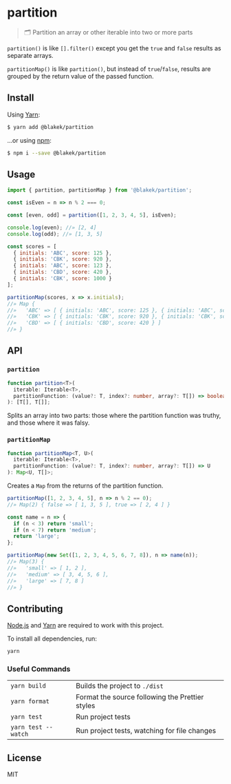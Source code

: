 # partition

> 🗂 Partition an array or other iterable into two or more parts

`partition()` is like `[].filter()` except you get the `true` and `false`
results as separate arrays.

`partitionMap()` is like `partition()`, but instead of `true`/`false`, results
are grouped by the return value of the passed function.

## Install

Using [Yarn]:

```bash
$ yarn add @blakek/partition
```

…or using [npm]:

```bash
$ npm i --save @blakek/partition
```

## Usage

```js
import { partition, partitionMap } from '@blakek/partition';

const isEven = n => n % 2 === 0;

const [even, odd] = partition([1, 2, 3, 4, 5], isEven);

console.log(even); //» [2, 4]
console.log(odd); //» [1, 3, 5]

const scores = [
  { initials: 'ABC', score: 125 },
  { initials: 'CBK', score: 920 },
  { initials: 'ABC', score: 123 },
  { initials: 'CBD', score: 420 },
  { initials: 'CBK', score: 1000 }
];

partitionMap(scores, x => x.initials);
//» Map {
//»   'ABC' => [ { initials: 'ABC', score: 125 }, { initials: 'ABC', score: 123 } ],
//»   'CBK' => [ { initials: 'CBK', score: 920 }, { initials: 'CBK', score: 1000 } ],
//»   'CBD' => [ { initials: 'CBD', score: 420 } ]
//» }
```

## API

### `partition`

```ts
function partition<T>(
  iterable: Iterable<T>,
  partitionFunction: (value?: T, index?: number, array?: T[]) => boolean
): [T[], T[]];
```

Splits an array into two parts: those where the partition function was truthy,
and those where it was falsy.

### `partitionMap`

```ts
function partitionMap<T, U>(
  iterable: Iterable<T>,
  partitionFunction: (value?: T, index?: number, array?: T[]) => U
): Map<U, T[]>;
```

Creates a `Map` from the returns of the partition function.

```js
partitionMap([1, 2, 3, 4, 5], n => n % 2 == 0);
//» Map(2) { false => [ 1, 3, 5 ], true => [ 2, 4 ] }

const name = n => {
  if (n < 3) return 'small';
  if (n < 7) return 'medium';
  return 'large';
};

partitionMap(new Set([1, 2, 3, 4, 5, 6, 7, 8]), n => name(n));
//» Map(3) {
//»   'small' => [ 1, 2 ],
//»   'medium' => [ 3, 4, 5, 6 ],
//»   'large' => [ 7, 8 ]
//» }
```

## Contributing

[Node.js] and [Yarn] are required to work with this project.

To install all dependencies, run:

```bash
yarn
```

### Useful Commands

|                     |                                                 |
| ------------------- | ----------------------------------------------- |
| `yarn build`        | Builds the project to `./dist`                  |
| `yarn format`       | Format the source following the Prettier styles |
| `yarn test`         | Run project tests                               |
| `yarn test --watch` | Run project tests, watching for file changes    |

## License

MIT

[node.js]: https://nodejs.org/
[npm]: https://npmjs.com/
[yarn]: https://yarnpkg.com/en/docs/
